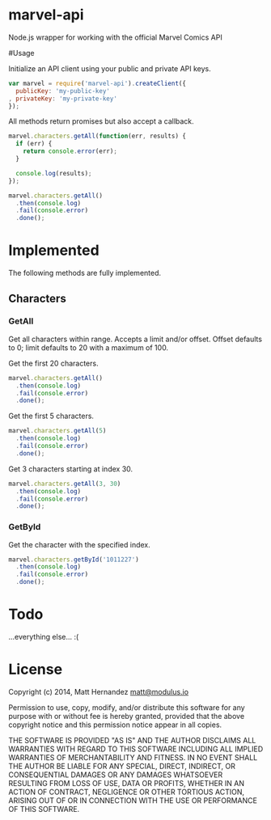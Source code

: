 marvel-api
==========

Node.js wrapper for working with the official Marvel Comics API

#Usage

Initialize an API client using your public and private API keys.

```js
var marvel = require('marvel-api').createClient({
  publicKey: 'my-public-key'
, privateKey: 'my-private-key'
});
```

All methods return promises but also accept a callback.

```js
marvel.characters.getAll(function(err, results) {
  if (err) {
    return console.error(err);
  }

  console.log(results);
});
```

```js
marvel.characters.getAll()
  .then(console.log)
  .fail(console.error)
  .done();
```

# Implemented

The following methods are fully implemented.

## Characters

### GetAll

Get all characters within range. Accepts a limit and/or offset. Offset defaults
to 0; limit defaults to 20 with a maximum of 100.

Get the first 20 characters.

```js
marvel.characters.getAll()
  .then(console.log)
  .fail(console.error)
  .done();
```

Get the first 5 characters.

```js
marvel.characters.getAll(5)
  .then(console.log)
  .fail(console.error)
  .done();
```

Get 3 characters starting at index 30.

```js
marvel.characters.getAll(3, 30)
  .then(console.log)
  .fail(console.error)
  .done();
```

### GetById

Get the character with the specified index.

```js
marvel.characters.getById('1011227')
  .then(console.log)
  .fail(console.error)
  .done();
```

# Todo

...everything else... :(

# License

Copyright (c) 2014, Matt Hernandez <matt@modulus.io>

Permission to use, copy, modify, and/or distribute this software for any
purpose with or without fee is hereby granted, provided that the above
copyright notice and this permission notice appear in all copies.

THE SOFTWARE IS PROVIDED "AS IS" AND THE AUTHOR DISCLAIMS ALL WARRANTIES WITH
REGARD TO THIS SOFTWARE INCLUDING ALL IMPLIED WARRANTIES OF MERCHANTABILITY AND
FITNESS. IN NO EVENT SHALL THE AUTHOR BE LIABLE FOR ANY SPECIAL, DIRECT,
INDIRECT, OR CONSEQUENTIAL DAMAGES OR ANY DAMAGES WHATSOEVER RESULTING FROM
LOSS OF USE, DATA OR PROFITS, WHETHER IN AN ACTION OF CONTRACT, NEGLIGENCE OR
OTHER TORTIOUS ACTION, ARISING OUT OF OR IN CONNECTION WITH THE USE OR
PERFORMANCE OF THIS SOFTWARE.

